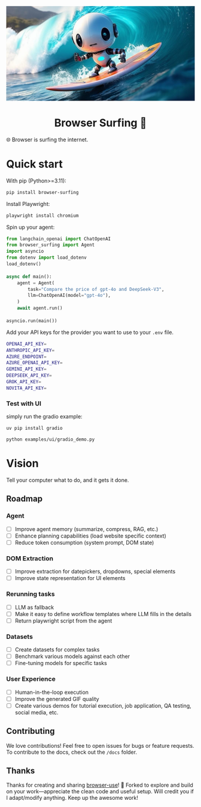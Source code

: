<picture>
  <source media="(prefers-color-scheme: dark)" srcset="./static/browser-surfing.jpg">
  <source media="(prefers-color-scheme: light)" srcset="./static/browser-surfing.jpg">
  <img alt="Shows a black Browser Use Logo in light color mode and a white one in dark color mode." src="./static/browser-surfing.jpg"  width="full">
</picture>

<h1 align="center">Browser Surfing 🤖</h1>


🌐 Browser is surfing the internet.

# Quick start

With pip (Python>=3.11):

```bash
pip install browser-surfing
```

Install Playwright:
```bash
playwright install chromium
```

Spin up your agent:

```python
from langchain_openai import ChatOpenAI
from browser_surfing import Agent
import asyncio
from dotenv import load_dotenv
load_dotenv()

async def main():
    agent = Agent(
        task="Compare the price of gpt-4o and DeepSeek-V3",
        llm=ChatOpenAI(model="gpt-4o"),
    )
    await agent.run()

asyncio.run(main())
```

Add your API keys for the provider you want to use to your `.env` file.

```bash
OPENAI_API_KEY=
ANTHROPIC_API_KEY=
AZURE_ENDPOINT=
AZURE_OPENAI_API_KEY=
GEMINI_API_KEY=
DEEPSEEK_API_KEY=
GROK_API_KEY=
NOVITA_API_KEY=
```


### Test with UI
simply run the gradio example:

```
uv pip install gradio
```

```bash
python examples/ui/gradio_demo.py
```

# Vision

Tell your computer what to do, and it gets it done.

## Roadmap

### Agent

- [ ] Improve agent memory (summarize, compress, RAG, etc.)
- [ ] Enhance planning capabilities (load website specific context)
- [ ] Reduce token consumption (system prompt, DOM state)

### DOM Extraction

- [ ] Improve extraction for datepickers, dropdowns, special elements
- [ ] Improve state representation for UI elements

### Rerunning tasks

- [ ] LLM as fallback
- [ ] Make it easy to define workflow templates where LLM fills in the details
- [ ] Return playwright script from the agent

### Datasets

- [ ] Create datasets for complex tasks
- [ ] Benchmark various models against each other
- [ ] Fine-tuning models for specific tasks

### User Experience

- [ ] Human-in-the-loop execution
- [ ] Improve the generated GIF quality
- [ ] Create various demos for tutorial execution, job application, QA testing, social media, etc.

## Contributing

We love contributions! Feel free to open issues for bugs or feature requests. To contribute to the docs, check out the `/docs` folder.



## Thanks

Thanks for creating and sharing  [browser-use](https://github.com/browser-use)!‌ 🙌
Forked to explore and build on your work—appreciate the clean code and useful setup. Will credit you if I adapt/modify anything. Keep up the awesome work!

 </div>
